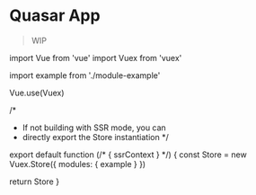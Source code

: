 # Quasar App

> WIP


import Vue from 'vue'
import Vuex from 'vuex'

import example from './module-example'

Vue.use(Vuex)

/*
 * If not building with SSR mode, you can
 * directly export the Store instantiation
 */

export default function (/* { ssrContext } */) {
  const Store = new Vuex.Store({
    modules: {
      example
    }
  })

  return Store
}